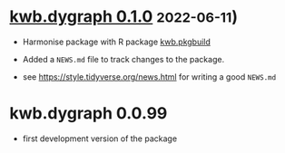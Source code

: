 # [kwb.dygraph 0.1.0](https://github.com/KWB-R/kwb.kuras/releases/tag/v0.1.0) <small>2022-06-11</small>)

* Harmonise package with R package [kwb.pkgbuild](https://github.com/kwb-r/kwb.pkgbuild)

* Added a `NEWS.md` file to track changes to the package.

* see https://style.tidyverse.org/news.html for writing a good `NEWS.md`


# kwb.dygraph 0.0.99

* first development version of the package
